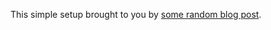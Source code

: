 This simple setup brought to you by [some random blog post](https://nodogmablog.bryanhogan.net/2020/09/the-simplest-hello-world-in-node-js/).
